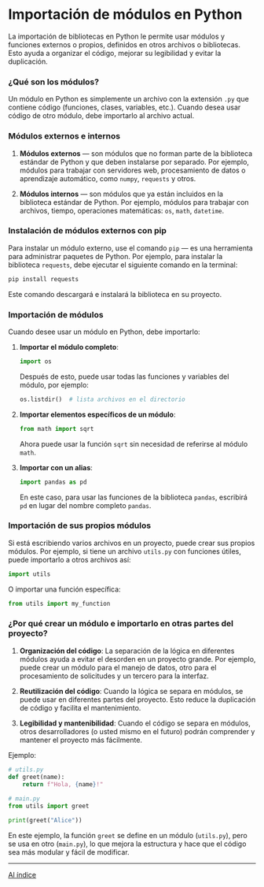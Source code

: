 # Importación de módulos en Python

La importación de bibliotecas en Python le permite usar módulos y funciones externos o propios, definidos en otros archivos o bibliotecas. Esto ayuda a organizar el código, mejorar su legibilidad y evitar la duplicación.

### ¿Qué son los módulos?
Un módulo en Python es simplemente un archivo con la extensión `.py` que contiene código (funciones, clases, variables, etc.). Cuando desea usar código de otro módulo, debe importarlo al archivo actual.

### Módulos externos e internos
1. **Módulos externos** — son módulos que no forman parte de la biblioteca estándar de Python y que deben instalarse por separado. Por ejemplo, módulos para trabajar con servidores web, procesamiento de datos o aprendizaje automático, como `numpy`, `requests` y otros.

2. **Módulos internos** — son módulos que ya están incluidos en la biblioteca estándar de Python. Por ejemplo, módulos para trabajar con archivos, tiempo, operaciones matemáticas: `os`, `math`, `datetime`.

### Instalación de módulos externos con pip
Para instalar un módulo externo, use el comando `pip` — es una herramienta para administrar paquetes de Python. Por ejemplo, para instalar la biblioteca `requests`, debe ejecutar el siguiente comando en la terminal:
```bash
pip install requests
```
Este comando descargará e instalará la biblioteca en su proyecto.

### Importación de módulos
Cuando desee usar un módulo en Python, debe importarlo:
1. **Importar el módulo completo**:
   ```python
   import os
   ```
   Después de esto, puede usar todas las funciones y variables del módulo, por ejemplo:
   ```python
   os.listdir()  # lista archivos en el directorio
   ```

2. **Importar elementos específicos de un módulo**:
   ```python
   from math import sqrt
   ```
   Ahora puede usar la función `sqrt` sin necesidad de referirse al módulo `math`.

3. **Importar con un alias**:
   ```python
   import pandas as pd
   ```
   En este caso, para usar las funciones de la biblioteca `pandas`, escribirá `pd` en lugar del nombre completo `pandas`.

### Importación de sus propios módulos
Si está escribiendo varios archivos en un proyecto, puede crear sus propios módulos. Por ejemplo, si tiene un archivo `utils.py` con funciones útiles, puede importarlo a otros archivos así:
```python
import utils
```
O importar una función específica:
```python
from utils import my_function
```

### ¿Por qué crear un módulo e importarlo en otras partes del proyecto?
1. **Organización del código**: La separación de la lógica en diferentes módulos ayuda a evitar el desorden en un proyecto grande. Por ejemplo, puede crear un módulo para el manejo de datos, otro para el procesamiento de solicitudes y un tercero para la interfaz.
   
2. **Reutilización del código**: Cuando la lógica se separa en módulos, se puede usar en diferentes partes del proyecto. Esto reduce la duplicación de código y facilita el mantenimiento.

3. **Legibilidad y mantenibilidad**: Cuando el código se separa en módulos, otros desarrolladores (o usted mismo en el futuro) podrán comprender y mantener el proyecto más fácilmente.

Ejemplo:
```python
# utils.py
def greet(name):
    return f"Hola, {name}!"
    
# main.py
from utils import greet

print(greet("Alice"))
```

En este ejemplo, la función `greet` se define en un módulo (`utils.py`), pero se usa en otro (`main.py`), lo que mejora la estructura y hace que el código sea más modular y fácil de modificar.

---

  [Al índice](https://github.com/hypo69/101_python_computer_games_ru/blob/master/cheat_sheets#readme)
